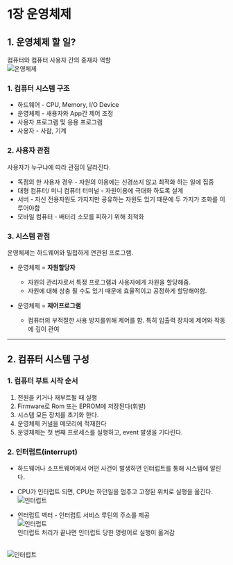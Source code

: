 # 1장 운영체제

## 1. 운영체제 할 일?
컴퓨터와 컴퓨터 사용자 간의 중재자 역할<br>
![운영체제](./Image/1/1-1.PNG)

### 1. 컴퓨터 시스템 구조
* 하드웨어 - CPU, Memory, I/O Device
* 운영체제 - 새용자와 App간 제어 조정
* 사용자 프로그램 및 응용 프로그램
* 사용자 - 사람, 기계

### 2. 사용자 관점
사용자가 누구냐에 따라 관점이 달라진다.
* 독점의 한 사용자 경우 - 자원의 이용에는 신경쓰지 않고 최적화 하는 일에 집중
* 대형 컴퓨터/ 미니 컴퓨터 터미널 - 자원이용에 극대화 하도록 설계
* 서버 - 자신 전용자원도 가지지만 공유하는 자원도 있기 때문에 두 가지가 조화를 이루어야함
* 모바일 컴퓨터 - 배터리 소모를 피하기 위해 최적화

### 3. 시스템 관점
운영체제는 하드웨어와 밀접하게 연관된 프로그램.
* 운영체제 = **자원할당자**
  * 자원의 관리자로서 특정 프로그램과 사용자에게 자원을 할당해줌.
  * 자원에 대해 상충 될 수도 있기 때문에 효율적이고 공정하게 할당해야함.

* 운영체제 = **제어프로그램**
  * 컴퓨터의 부적절한 사용 방지를위해 제어를 함. 특히 입출력 장치에 제어와 작동에 깊이 관여

<hr>

## 2. 컴퓨터 시스템 구성

### 1. 컴퓨터 부트 시작 순서
1. 전원을 키거나 재부트될 때 실행
2. Firmware로 Rom 또는 EPROM에 저장된다(휘발)
3. 시스템 모든 장치를 초기화 한다.
4. 운영체제 커널을 메모리에 적재한다
5. 운영체제는 첫 번째 프로세스를 실행하고, event 발생을 기다린다.

### 2. 인터럽트(interrupt)
* 하드웨어나 소프트웨어에서 어떤 사건이 발생하면 인터럽트를 통해 시스템에 알린다.
* CPU가 인터럽트 되면, CPU는 하던일을 멈추고 고정된 위치로 실행을 옮긴다.
<br>![인터럽트](./Image/1/1-2.PNG)

* 인터럽트 벡터 - 인터럽트 서비스 루틴의 주소를 제공 <br>
![인터럽트](./Image/1/1-3.PNG)<br>
인터럽트 처리가 끝나면 인터럽트 당한 명령어로 실행이 옮겨감

<br>![인터럽트](./Image/1/1-4.PNG)
